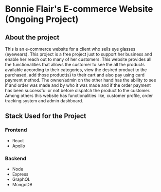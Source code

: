 # Bonnie Flair's E-commerce Website (Ongoing Project)

## About the project
This is an e-commerce website for a client who sells eye glasses (eyewears). This project is a free project just to support her business and enable her reach out to many of her customers.
This website provides all the functionalities that allows the customer to see the all the products available according to their categories, view the desired product to the purchased, add those product(s) to their cart and also pay using card payment method.
The owner/admin on the other hand has the ability to see if and order was made and by who it was made and if the order payment has been successful or not before dispatch the product to the customer.
Among others this website has functionalities like, customer profile, order tracking system and admin dashboard.

## Stack Used for the Project

### Frontend
- React
- Apollo

### Backend
- Node
- Express
- GraphQL
- MongoDB
